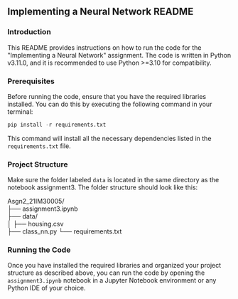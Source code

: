 ## Implementing a Neural Network README  

### Introduction  
This README provides instructions on how to run the code for the "Implementing a Neural Network" assignment. The code is written in Python v3.11.0, and it is recommended to use Python >=3.10 for compatibility.
  
### Prerequisites  
Before running the code, ensure that you have the required libraries installed. You can do this by executing the following command in your terminal:
```python
pip install -r requirements.txt
 ```
This command will install all the necessary dependencies listed in the ```requirements.txt``` file.

### Project Structure
Make sure the folder labeled ```data``` is located in the same directory as the notebook assignment3. The folder structure should look like this:

Asgn2_21IM30005/  
    ├── assignment3.ipynb  
    ├── data/  
    │   ├── housing.csv  
    ├── class_nn.py
    └── requirements.txt  

### Running the Code
Once you have installed the required libraries and organized your project structure as described above, you can run the code by opening the ```assignment3.ipynb``` notebook in a Jupyter Notebook environment or any Python IDE of your choice.